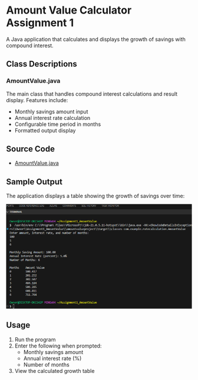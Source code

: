 # Amount Value Calculator Assignment 1

A Java application that calculates and displays the growth of savings with compound interest.

## Class Descriptions

### AmountValue.java
The main class that handles compound interest calculations and result display. Features include:
- Monthly savings amount input
- Annual interest rate calculation
- Configurable time period in months
- Formatted output display

## Source Code

- [AmountValue.java](/amountvalueproject/src/main/java/com/example/ratecalculation/AmountValue.java)

## Sample Output

The application displays a table showing the growth of savings over time:

![Output Screenshot](/amountvalueproject/images/output1.png)

## Usage

1. Run the program
2. Enter the following when prompted:
   - Monthly savings amount
   - Annual interest rate (%)
   - Number of months
3. View the calculated growth table
